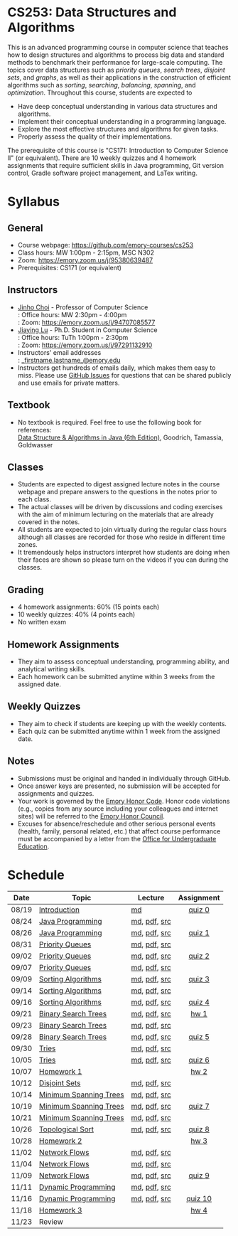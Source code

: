 # CS253: Data Structures and Algorithms

This is an advanced programming course in computer science that teaches how to design structures and algorithms to process big data and standard methods to benchmark their performance for large-scale computing.
The topics cover data structures such as _priority queues_, _search trees_, _disjoint sets_, and _graphs_, as well as their applications in the construction of efficient algorithms such as _sorting_, _searching_, _balancing_, _spanning_, and _optimization_.
Throughout this course, students are expected to

* Have deep conceptual understanding in various data structures and algorithms.
* Implement their conceptual understanding in a programming language.
* Explore the most effective structures and algorithms for given tasks.
* Properly assess the quality of their implementations.

The prerequisite of this course is "CS171: Introduction to Computer Science II" (or equivalent).
There are 10 weekly quizzes and 4 homework assignments that require sufficient skills in Java programming, Git version control, Gradle software project management, and LaTex writing.


# Syllabus

## General

* Course webpage: https://github.com/emory-courses/cs253
* Class hours: MW 1:00pm - 2:15pm, MSC N302
* Zoom: https://emory.zoom.us/j/95380639487 
* Prerequisites: CS171 (or equivalent)


## Instructors

* [Jinho Choi](http://cs.emory.edu/~choi) - Professor of Computer Science<br>
  : Office hours: MW 2:30pm - 4:00pm<br>
  : Zoom: https://emory.zoom.us/j/94707085577
* [Jiaying Lu](https://lujiaying.github.io) - Ph.D. Student in Computer Science<br>
  : Office hours: TuTh 1:00pm - 2:30pm<br>
  : Zoom: https://emory.zoom.us/j/97291132910
* Instructors' email addresses<br>
  : _firstname.lastname_@emory.edu
* Instructors get hundreds of emails daily, which makes them easy to miss. Please use [GitHub Issues](https://github.com/emory-courses/cs253/issues) for questions that can be shared publicly and use emails for private matters.


## Textbook

* No textbook is required. Feel free to use the following book for references:<br>
  [Data Structure & Algorithms in Java (6th Edition)](https://www.amazon.com/Data-Structures-Algorithms-Java-6th-ebook/dp/B00JDRQF8C), Goodrich, Tamassia, Goldwasser


## Classes

* Students are expected to digest assigned lecture notes in the course webpage and prepare answers to the questions in the notes prior to each class.
* The actual classes will be driven by discussions and coding exercises with the aim of minimum lecturing on the materials that are already covered in the notes.
* All students are expected to join virtually during the regular class hours although all classes are recorded for those who reside in different time zones.
* It tremendously helps instructors interpret how students are doing when their faces are shown so please turn on the videos if you can during the classes.



## Grading

* 4 homework assignments: 60% (15 points each)
* 10 weekly quizzes: 40% (4 points each)
* No written exam


## Homework Assignments

* They aim to assess conceptual understanding, programming ability, and analytical writing skills.
* Each homework can be submitted anytime within 3 weeks from the assigned date.


## Weekly Quizzes

* They aim to check if students are keeping up with the weekly contents.
* Each quiz can be submitted anytime within 1 week from the assigned date.


## Notes

* Submissions must be original and handed in individually through GitHub.
* Once answer keys are presented, no submission will be accepted for assignments and quizzes.
* Your work is governed by the [Emory Honor Code](http://catalog.college.emory.edu/academic/policies-regulations/honor-code.html). Honor code violations (e.g., copies from any source including your colleagues and internet sites) will be referred to the [Emory Honor Council](http://college.emory.edu/oue/current-students/honor-council.html).
* Excuses for absence/reschedule and other serious personal events (health, family, personal related, etc.) that affect course performance must be accompanied by a letter from the [Office for Undergraduate Education](http://college.emory.edu/oue/current-students/advising.html).












# Schedule

| Date | Topic | Lecture | Assignment |
|:---:|---|---|:-:|
|08/19| [Introduction]() | [md]() | [quiz 0]() |
|08/24| [Java Programming]() | [md](), [pdf](), [src]() | |
|08/26| [Java Programming]() | [md](), [pdf](), [src]() | [quiz 1]() |
|08/31| [Priority Queues]() | [md](), [pdf](), [src]() | |
|09/02| [Priority Queues]() | [md](), [pdf](), [src]() | [quiz 2]() |
|09/07| [Priority Queues]() | [md](), [pdf](), [src]() |  |
|09/09| [Sorting Algorithms]() | [md](), [pdf](), [src]() | [quiz 3]() |
|09/14| [Sorting Algorithms]() | [md](), [pdf](), [src]() | |
|09/16| [Sorting Algorithms]() | [md](), [pdf](), [src]() | [quiz 4]() |
|09/21| [Binary Search Trees]() | [md](), [pdf](), [src]() | [hw 1]() | 
|09/23| [Binary Search Trees]() | [md](), [pdf](), [src]() | |
|09/28| [Binary Search Trees]() | [md](), [pdf](), [src]() | [quiz 5]() | 
|09/30| [Tries]() | [md](), [pdf](), [src]() | |
|10/05| [Tries]() | [md](), [pdf](), [src]() | [quiz 6]() |
|10/07| [Homework 1]() |  | [hw 2]() |
|10/12| [Disjoint Sets]() | [md](), [pdf](), [src]() | |
|10/14| [Minimum Spanning Trees]() | [md](), [pdf](), [src]() | |
|10/19| [Minimum Spanning Trees]() | [md](), [pdf](), [src]() | [quiz 7]() |
|10/21| [Minimum Spanning Trees]() | [md](), [pdf](), [src]() | |
|10/26| [Topological Sort]() | [md](), [pdf](), [src]() | [quiz 8]() |
|10/28| [Homework 2]() |  | [hw 3]() |
|11/02| [Network Flows]() | [md](), [pdf](), [src]() | |
|11/04| [Network Flows]() | [md](), [pdf](), [src]() | |
|11/09| [Network Flows]() | [md](), [pdf](), [src]() | [quiz 9]() |
|11/11| [Dynamic Programming]() | [md](), [pdf](), [src]() | | 
|11/16| [Dynamic Programming]() | [md](), [pdf](), [src]() | [quiz 10]() |
|11/18| [Homework 3]() |  | [hw 4]() |
|11/23| Review | | |